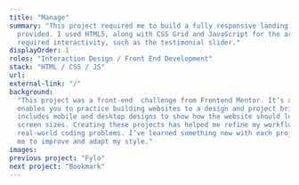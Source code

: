 ```yaml
---
title: "Manage"
summary: "This project required me to build a fully responsive landing page to the designs
  provided. I used HTML5, along with CSS Grid and JavaScript for the areas that
  required interactivity, such as the testimonial slider."
displayOrder: 1
roles: "Interaction Design / Front End Development"
stack: "HTML / CSS / JS"
url:
external-link: "/"
background:
  "This project was a front-end  challenge from Frontend Mentor. It’s a platform that
  enables you to practice building websites to a design and project brief. Each challenge
  includes mobile and desktop designs to show how the website should look at different
  screen sizes. Creating these projects has helped me refine my workflow and solve
  real-world coding problems. I’ve learned something new with each project, helping
  me to improve and adapt my style."
images:
previous project: "Fylo"
next project: "Bookmark"
---
```

